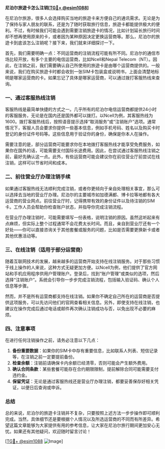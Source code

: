 **尼泊尔旅遊卡怎么注销[[TG💪+ @esim1088](https://t.me/s/esim1088)]**

在尼泊尔旅游，很多人会选择购买当地的旅遊卡来方便自己的通讯需求。无论是为了保持与家人朋友的联系，还是为了随时获取旅行信息，旅遊卡都能提供极大的便利。不过，有时候我们可能会遇到需要注销旅遊卡的情况，比如计划延长旅行时间却不想再使用原来的卡，或者因为某种原因决定更换运营商等。那么，尼泊尔的旅遊卡到底该怎么注销呢？接下来，我们就来详细探讨一下。

首先，我们需要明确一点：不同运营商的注销流程可能有所不同。尼泊尔的通信市场比较开放，有多个主要的电信运营商，比如Ncell和Nepal Telecom（NT）。因此，在注销之前，我们需要确认自己所使用的旅遊卡是由哪个运营商提供的。一般来说，我们在购买旅遊卡时都会收到一张SIM卡包装盒或说明书，上面会清楚地标明是哪家运营商的卡。如果忘记了具体是哪家运营商，可以通过拨打客服热线来查询。

### 一、通过客服热线注销

客服热线是最简单快捷的方式之一。几乎所有的尼泊尔电信运营商都提供24小时的客服服务，无论是在国内还是国外都可以拨打。以Ncell为例，其客服热线为1600。拨打客服热线后，按照语音提示选择“取消服务”或“注销账户”选项。通常情况下，客服人员会要求你提供一些基本信息，例如手机号码、姓名以及购买卡时登记的身份证件号码等。这些信息用于验证你的身份，确保是你本人在操作。

需要注意的是，部分运营商可能要求你在本地拨打客服热线才能享受免费服务，如果你在国外的话，可能需要支付国际长途费用。因此，在尝试通过客服热线注销之前，最好先确认这一点。此外，有些运营商可能会建议你在前往营业厅前尝试在线注销，这样可以节省时间和成本。

### 二、前往营业厅办理注销手续

如果通过客服热线无法顺利完成注销，或者你更倾向于亲自处理相关事宜，那么可以选择去当地的营业厅办理。尼泊尔的主要城市如加德满都、博卡拉等地都有各大运营商的营业网点。前往营业厅时，记得携带有效的身份证件以及待注销的SIM卡。工作人员会帮助你检查账户状态，并指导你完成注销流程。

在营业厅办理注销时，可能需要填写一份表格，说明注销的原因。虽然这听起来有点麻烦，但实际上整个过程通常不会花费太长时间。而且，亲自到营业厅还有一个好处——你可以直接咨询关于其他套餐或服务的问题，比如是否需要更换新卡或者其他优惠活动等。

### 三、在线注销（适用于部分运营商）

随着互联网技术的发展，越来越多的运营商开始支持在线注销服务。对于那些习惯于线上操作的人来说，这种方式无疑更加方便。以Ncell为例，他们提供了官方网站和手机应用程序供用户管理账户。登录后，找到“账户管理”或类似的选项，然后选择“注销账户”。系统会引导你一步步完成注销流程，包括输入验证码、确认个人信息等步骤。

然而，并不是所有运营商都支持在线注销。如果你不确定自己所在的运营商是否提供这项服务，可以先访问他们的官网查看相关信息。另外，即使支持在线注销，也建议在操作完成后通过电话或邮件再次确认注销成功与否，以免出现不必要的麻烦。

### 四、注意事项

在进行任何注销操作之前，请务必注意以下几点：

1. **备份重要数据**：如果你的SIM卡中存有重要信息，比如联系人列表、短信记录等，在注销之前一定要提前备份。
2. **检查余额**：注销前请确保卡内余额已经清零，否则可能会产生额外费用。
3. **确认合同条款**：某些套餐可能存在合约期限限制，提前解除合同可能需要支付违约金。
4. **保留凭证**：无论是通过客服热线还是营业厅办理注销，都要妥善保存好相关凭证，以便日后查询或申诉。

### 总结

总的来说，尼泊尔的旅遊卡注销并不复杂，只要按照上述方法一步步操作即可顺利完成。当然，具体细节还是要根据个人情况以及所选运营商的不同而有所差异。希望这篇文章能够为大家提供有用的参考信息，让大家在尼泊尔旅行期间更加安心无忧。如果还有其他疑问，欢迎随时留言讨论！

[[TG💪+ @esim1088](https://t.me/s/esim1088) ![Image](https://i.postimg.cc/4NQfJmqS/Snipaste-2025-05-13-00-14-12.png)]